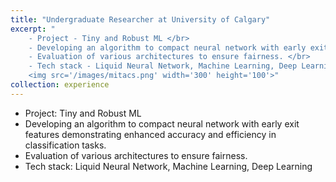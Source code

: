 ```yaml
---
title: "Undergraduate Researcher at University of Calgary"
excerpt: "
    - Project - Tiny and Robust ML </br>
    - Developing an algorithm to compact neural network with early exit features demonstrating enhanced accuracy and efficiency in classification tasks. </br>
    - Evaluation of various architectures to ensure fairness. </br>
    - Tech stack - Liquid Neural Network, Machine Learning, Deep Learning<br/>
    <img src='/images/mitacs.png' width='300' height='100'>"
collection: experience
---
```


- Project: Tiny and Robust ML
- Developing an algorithm to compact neural network with early exit features demonstrating enhanced accuracy and efficiency in classification tasks.
- Evaluation of various architectures to ensure fairness.
- Tech stack: Liquid Neural Network, Machine Learning, Deep Learning
